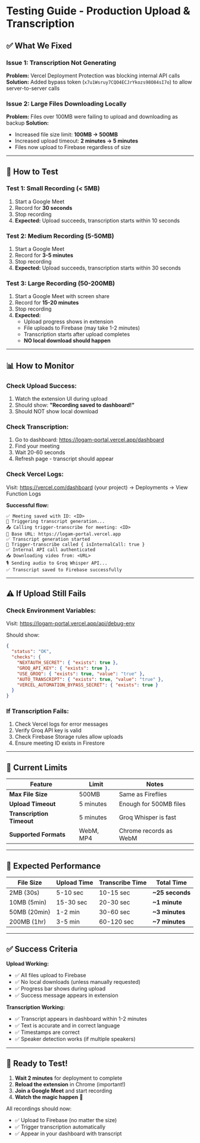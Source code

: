 # Testing Guide - Production Upload & Transcription

## ✅ What We Fixed

### Issue 1: Transcription Not Generating
**Problem:** Vercel Deployment Protection was blocking internal API calls
**Solution:** Added bypass token (`x7u1Wsruy7CQO4ECJrYkozs98O84sI7o`) to allow server-to-server calls

### Issue 2: Large Files Downloading Locally
**Problem:** Files over 100MB were failing to upload and downloading as backup
**Solution:**
- Increased file size limit: **100MB → 500MB**
- Increased upload timeout: **2 minutes → 5 minutes**
- Files now upload to Firebase regardless of size

---

## 🧪 How to Test

### Test 1: Small Recording (< 5MB)
1. Start a Google Meet
2. Record for **30 seconds**
3. Stop recording
4. **Expected:** Upload succeeds, transcription starts within 10 seconds

### Test 2: Medium Recording (5-50MB)
1. Start a Google Meet
2. Record for **3-5 minutes**
3. Stop recording
4. **Expected:** Upload succeeds, transcription starts within 30 seconds

### Test 3: Large Recording (50-200MB)
1. Start a Google Meet with screen share
2. Record for **15-20 minutes**
3. Stop recording
4. **Expected:**
   - Upload progress shows in extension
   - File uploads to Firebase (may take 1-2 minutes)
   - Transcription starts after upload completes
   - **NO local download should happen**

---

## 📊 How to Monitor

### Check Upload Success:
1. Watch the extension UI during upload
2. Should show: **"Recording saved to dashboard!"**
3. Should NOT show local download

### Check Transcription:
1. Go to dashboard: https://logam-portal.vercel.app/dashboard
2. Find your meeting
3. Wait 20-60 seconds
4. Refresh page - transcript should appear

### Check Vercel Logs:
Visit: https://vercel.com/dashboard (your project) → Deployments → View Function Logs

**Successful flow:**
```
✅ Meeting saved with ID: <ID>
🎤 Triggering transcript generation...
📤 Calling trigger-transcribe for meeting: <ID>
🔗 Base URL: https://logam-portal.vercel.app
✅ Transcript generation started
🔔 Trigger-transcribe called { isInternalCall: true }
✅ Internal API call authenticated
📥 Downloading video from: <URL>
🎙️ Sending audio to Groq Whisper API...
✅ Transcript saved to Firebase successfully
```

---

## ⚠️ If Upload Still Fails

### Check Environment Variables:
Visit: https://logam-portal.vercel.app/api/debug-env

Should show:
```json
{
  "status": "OK",
  "checks": {
    "NEXTAUTH_SECRET": { "exists": true },
    "GROQ_API_KEY": { "exists": true },
    "USE_GROQ": { "exists": true, "value": "true" },
    "AUTO_TRANSCRIPT": { "exists": true, "value": "true" },
    "VERCEL_AUTOMATION_BYPASS_SECRET": { "exists": true }
  }
}
```

### If Transcription Fails:
1. Check Vercel logs for error messages
2. Verify Groq API key is valid
3. Check Firebase Storage rules allow uploads
4. Ensure meeting ID exists in Firestore

---

## 📝 Current Limits

| Feature | Limit | Notes |
|---------|-------|-------|
| **Max File Size** | 500MB | Same as Fireflies |
| **Upload Timeout** | 5 minutes | Enough for 500MB files |
| **Transcription Timeout** | 5 minutes | Groq Whisper is fast |
| **Supported Formats** | WebM, MP4 | Chrome records as WebM |

---

## 🎯 Expected Performance

| File Size | Upload Time | Transcribe Time | Total Time |
|-----------|-------------|-----------------|------------|
| 2MB (30s) | 5-10 sec | 10-15 sec | **~25 seconds** |
| 10MB (5min) | 15-30 sec | 20-30 sec | **~1 minute** |
| 50MB (20min) | 1-2 min | 30-60 sec | **~3 minutes** |
| 200MB (1hr) | 3-5 min | 60-120 sec | **~7 minutes** |

---

## ✅ Success Criteria

**Upload Working:**
- ✅ All files upload to Firebase
- ✅ No local downloads (unless manually requested)
- ✅ Progress bar shows during upload
- ✅ Success message appears in extension

**Transcription Working:**
- ✅ Transcript appears in dashboard within 1-2 minutes
- ✅ Text is accurate and in correct language
- ✅ Timestamps are correct
- ✅ Speaker detection works (if multiple speakers)

---

## 🚀 Ready to Test!

1. **Wait 2 minutes** for deployment to complete
2. **Reload the extension** in Chrome (important!)
3. **Join a Google Meet** and start recording
4. **Watch the magic happen** 🎉

All recordings should now:
- ✅ Upload to Firebase (no matter the size)
- ✅ Trigger transcription automatically
- ✅ Appear in your dashboard with transcript

